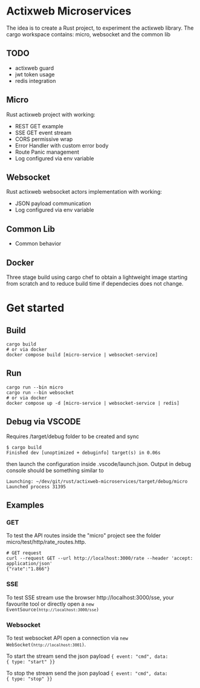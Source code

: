 # Actixweb Microservices
The idea is to create a Rust project, to experiment the actixweb library.
The cargo workspace contains: micro, websocket and the common lib

## TODO
- actixweb guard
- jwt token usage
- redis integration

## Micro
Rust actixweb project with working:
- REST GET example
- SSE GET event stream
- CORS permissive wrap
- Error Handler with custom error body
- Route Panic management
- Log configured via env variable

## Websocket
Rust actixweb websocket actors implementation with working:
- JSON payload communication
- Log configured via env variable

## Common Lib
- Common behavior

## Docker
Three stage build using cargo chef to obtain a lightweight image starting from scratch and to reduce build time if dependecies does not change.

# Get started

## Build
```
cargo build
# or via docker
docker compose build [micro-service | websocket-service]
```

## Run
```
cargo run --bin micro
cargo run --bin websocket
# or via docker
docker compose up -d [micro-service | websocket-service | redis]
```
## Debug via VSCODE
Requires /target/debug folder to be created and sync 
```
$ cargo build
Finished dev [unoptimized + debuginfo] target(s) in 0.06s
```
then launch the configuration inside .vscode/launch.json. Output in debug console should be something similar to
```
Launching: ~/dev/git/rust/actixweb-microservices/target/debug/micro
Launched process 31395
```
## Examples
### GET
To test the API routes inside the "micro" project see the folder micro/test/http/rate_routes.http. 
```
# GET request
curl --request GET --url http://localhost:3000/rate --header 'accept: application/json'
{"rate":"1.866"}
```
### SSE
To test SSE stream use the browser http://localhost:3000/sse, your favourite tool or directly open a <code>new EventSource(`http://localhost:3000/sse`)</code>

### Websocket
To test websocket API open a connection via <code>new WebSocket(`http://localhost:3001`)</code>.

To start the stream send the json payload <code>{ event: "cmd", data: { type: "start" }}</code>

To stop the stream send the json payload  <code>{ event: "cmd", data: { type: "stop" }} </code>
